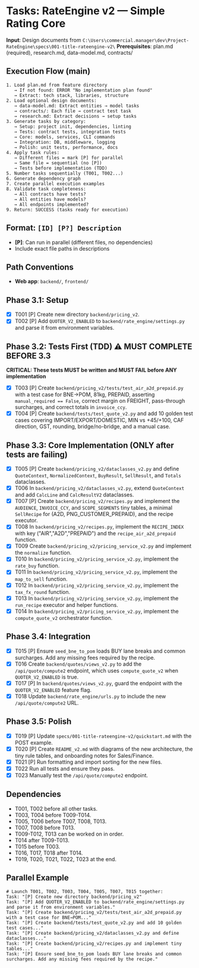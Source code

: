 # Tasks: RateEngine v2 — Simple Rating Core

**Input**: Design documents from `C:\Users\commercial.manager\dev\Project-RateEngine\specs\001-title-rateengine-v2\`
**Prerequisites**: plan.md (required), research.md, data-model.md, contracts/ 

## Execution Flow (main)
```
1. Load plan.md from feature directory
   → If not found: ERROR "No implementation plan found"
   → Extract: tech stack, libraries, structure
2. Load optional design documents:
   → data-model.md: Extract entities → model tasks
   → contracts/: Each file → contract test task
   → research.md: Extract decisions → setup tasks
3. Generate tasks by category:
   → Setup: project init, dependencies, linting
   → Tests: contract tests, integration tests
   → Core: models, services, CLI commands
   → Integration: DB, middleware, logging
   → Polish: unit tests, performance, docs
4. Apply task rules:
   → Different files = mark [P] for parallel
   → Same file = sequential (no [P])
   → Tests before implementation (TDD)
5. Number tasks sequentially (T001, T002...)
6. Generate dependency graph
7. Create parallel execution examples
8. Validate task completeness:
   → All contracts have tests?
   → All entities have models?
   → All endpoints implemented?
9. Return: SUCCESS (tasks ready for execution)
```

## Format: `[ID] [P?] Description`
- **[P]**: Can run in parallel (different files, no dependencies)
- Include exact file paths in descriptions

## Path Conventions
- **Web app**: `backend/`, `frontend/`

## Phase 3.1: Setup
- [X] T001 [P] Create new directory `backend/pricing_v2`.
- [X] T002 [P] Add `QUOTER_V2_ENABLED` to `backend/rate_engine/settings.py` and parse it from environment variables.

## Phase 3.2: Tests First (TDD) ⚠️ MUST COMPLETE BEFORE 3.3
**CRITICAL: These tests MUST be written and MUST FAIL before ANY implementation**
- [X] T003 [P] Create `backend/pricing_v2/tests/test_air_a2d_prepaid.py` with a test case for BNE→POM, 81kg, PREPAID, asserting `manual_required == False`, correct margin on FREIGHT, pass-through surcharges, and correct totals in `invoice_ccy`.
- [X] T004 [P] Create `backend/tests/test_quote_v2.py` and add 10 golden test cases covering IMPORT/EXPORT/DOMESTIC, MIN vs +45/+100, CAF direction, GST, rounding, bridge/no-bridge, and a manual case.

## Phase 3.3: Core Implementation (ONLY after tests are failing)
- [X] T005 [P] Create `backend/pricing_v2/dataclasses_v2.py` and define `QuoteContext`, `NormalizedContext`, `BuyResult`, `SellResult`, and `Totals` dataclasses.
- [X] T006 In `backend/pricing_v2/dataclasses_v2.py`, extend `QuoteContext` and add `CalcLine` and `CalcResultV2` dataclasses.
- [X] T007 [P] Create `backend/pricing_v2/recipes.py` and implement the `AUDIENCE`, `INVOICE_CCY`, and `SCOPE_SEGMENTS` tiny tables, a minimal `SellRecipe` for (A2D, PNG_CUSTOMER_PREPAID), and the recipe executor.
- [X] T008 In `backend/pricing_v2/recipes.py`, implement the `RECIPE_INDEX` with key ("AIR","A2D","PREPAID") and the `recipe_air_a2d_prepaid` function.
- [X] T009 Create `backend/pricing_v2/pricing_service_v2.py` and implement the `normalize` function.
- [X] T010 In `backend/pricing_v2/pricing_service_v2.py`, implement the `rate_buy` function.
- [X] T011 In `backend/pricing_v2/pricing_service_v2.py`, implement the `map_to_sell` function.
- [X] T012 In `backend/pricing_v2/pricing_service_v2.py`, implement the `tax_fx_round` function.
- [X] T013 In `backend/pricing_v2/pricing_service_v2.py`, implement the `run_recipe` executor and helper functions.
- [X] T014 In `backend/pricing_v2/pricing_service_v2.py`, implement the `compute_quote_v2` orchestrator function.

## Phase 3.4: Integration
- [X] T015 [P] Ensure `seed_bne_to_pom` loads BUY lane breaks and common surcharges. Add any missing fees required by the recipe.
- [X] T016 Create `backend/quotes/views_v2.py` to add the `/api/quote/compute2` endpoint, which uses `compute_quote_v2` when `QUOTER_V2_ENABLED` is true.
- [X] T017 [P] In `backend/quotes/views_v2.py`, guard the endpoint with the `QUOTER_V2_ENABLED` feature flag.
- [X] T018 Update `backend/rate_engine/urls.py` to include the new `/api/quote/compute2` URL.

## Phase 3.5: Polish
- [X] T019 [P] Update `specs/001-title-rateengine-v2/quickstart.md` with the POST example.
- [X] T020 [P] Create `README_v2.md` with diagrams of the new architecture, the tiny rule tables, and onboarding notes for Sales/Finance.
- [X] T021 [P] Run formatting and import sorting for the new files.
- [X] T022 Run all tests and ensure they pass.
- [X] T023 Manually test the `/api/quote/compute2` endpoint.

## Dependencies
- T001, T002 before all other tasks.
- T003, T004 before T009-T014.
- T005, T006 before T007, T008, T013.
- T007, T008 before T013.
- T009-T012, T013 can be worked on in order.
- T014 after T009-T013.
- T015 before T003.
- T016, T017, T018 after T014.
- T019, T020, T021, T022, T023 at the end.

## Parallel Example
```
# Launch T001, T002, T003, T004, T005, T007, T015 together:
Task: "[P] Create new directory backend/pricing_v2"
Task: "[P] Add QUOTER_V2_ENABLED to backend/rate_engine/settings.py and parse it from environment variables."
Task: "[P] Create backend/pricing_v2/tests/test_air_a2d_prepaid.py with a test case for BNE→POM..."
Task: "[P] Create backend/tests/test_quote_v2.py and add 10 golden test cases..."
Task: "[P] Create backend/pricing_v2/dataclasses_v2.py and define dataclasses..."
Task: "[P] Create backend/pricing_v2/recipes.py and implement tiny tables..."
Task: "[P] Ensure seed_bne_to_pom loads BUY lane breaks and common surcharges. Add any missing fees required by the recipe."
```